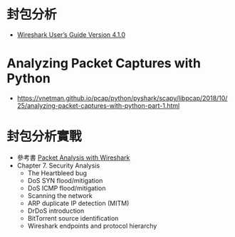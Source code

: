 # 封包分析
- [Wireshark User’s Guide Version 4.1.0](https://www.wireshark.org/docs/wsug_html_chunked/index.html)

# Analyzing Packet Captures with Python
- https://vnetman.github.io/pcap/python/pyshark/scapy/libpcap/2018/10/25/analyzing-packet-captures-with-python-part-1.html

# 封包分析實戰
- 參考書 [Packet Analysis with Wireshark](https://www.packtpub.com/product/packet-analysis-with-wireshark/9781785887819)
- Chapter 7. Security Analysis
  - The Heartbleed bug
  - DoS SYN flood/mitigation
  - DoS ICMP flood/mitigation
  - Scanning the network
  - ARP duplicate IP detection (MITM)
  - DrDoS introduction
  - BitTorrent source identification
  - Wireshark endpoints and protocol hierarchy 
